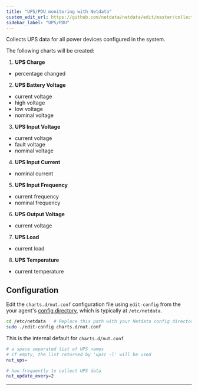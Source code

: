 ```yaml
---
title: "UPS/PDU monitoring with Netdata"
custom_edit_url: https://github.com/netdata/netdata/edit/master/collectors/charts.d.plugin/nut/README.md
sidebar_label: "UPS/PDU"
---
```




Collects UPS data for all power devices configured in the system.

The following charts will be created:

1.  **UPS Charge**

-   percentage changed

2.  **UPS Battery Voltage**

-   current voltage
-   high voltage
-   low voltage
-   nominal voltage

3.  **UPS Input Voltage**

-   current voltage
-   fault voltage
-   nominal voltage

4.  **UPS Input Current**

-   nominal current

5.  **UPS Input Frequency**

-   current frequency
-   nominal frequency

6.  **UPS Output Voltage**

-   current voltage

7.  **UPS Load**

-   current load

8.  **UPS Temperature**

-   current temperature

## Configuration

Edit the `charts.d/nut.conf` configuration file using `edit-config` from the your agent's [config
directory](/docs/agent/step-by-step/step-04#find-your-netdataconf-file), which is typically at `/etc/netdata`.

```bash
cd /etc/netdata   # Replace this path with your Netdata config directory, if different
sudo ./edit-config charts.d/nut.conf
```

This is the internal default for `charts.d/nut.conf`

```sh
# a space separated list of UPS names
# if empty, the list returned by 'upsc -l' will be used
nut_ups=

# how frequently to collect UPS data
nut_update_every=2
```

---


